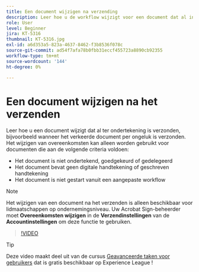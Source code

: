 ```yaml
---
title: Een document wijzigen na verzending
description: Leer hoe u de workflow wijzigt voor een document dat al in uitvoering is
role: User
level: Beginner
jira: KT-5316
thumbnail: KT-5316.jpg
exl-id: a6d353a5-823a-4637-8462-f3b8536f078c
source-git-commit: ad54f7afa78b0fbb31eccf455723a8890cb92355
workflow-type: tm+mt
source-wordcount: '144'
ht-degree: 0%

---
```


# Een document wijzigen na het verzenden

Leer hoe u een document wijzigt dat al ter ondertekening is verzonden, bijvoorbeeld wanneer het verkeerde document per ongeluk is verzonden. Het wijzigen van overeenkomsten kan alleen worden gebruikt voor documenten die aan de volgende criteria voldoen:

* Het document is niet ondertekend, goedgekeurd of gedelegeerd
* Het document bevat geen digitale handtekening of geschreven handtekening
* Het document is niet gestart vanuit een aangepaste workflow


>[!NOTE]
>
>Het wijzigen van een document na het verzenden is alleen beschikbaar voor lidmaatschappen op ondernemingsniveau. Uw Acrobat Sign-beheerder moet **Overeenkomsten wijzigen** in de **Verzendinstellingen** van de **Accountinstellingen** om deze functie te gebruiken.

>[!VIDEO](https://video.tv.adobe.com/v/342299?quality=12&learn=on&hidetitle=true)

>[!TIP]
>
>Deze video maakt deel uit van de cursus [Geavanceerde taken voor gebruikers](https://experienceleague.adobe.com/?recommended=Sign-U-1-2020.3) dat is gratis beschikbaar op Experience League !
